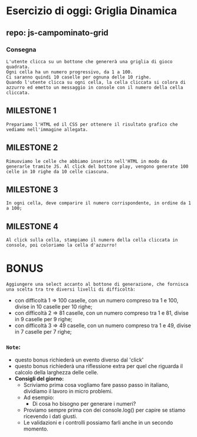 # Esercizio di oggi: Griglia Dinamica
## repo: js-campominato-grid
### Consegna
    L'utente clicca su un bottone che genererà una griglia di gioco quadrata.
    Ogni cella ha un numero progressivo, da 1 a 100.
    Ci saranno quindi 10 caselle per ognuna delle 10 righe.
    Quando l'utente clicca su ogni cella, la cella cliccata si colora di azzurro ed emetto un messaggio in console con il numero della cella cliccata.
## MILESTONE 1
    Prepariamo l'HTML ed il CSS per ottenere il risultato grafico che vediamo nell'immagine allegata.
## MILESTONE 2
    Rimuoviamo le celle che abbiamo inserito nell'HTML in modo da generarle tramite JS. Al click del bottone play, vengono generate 100 celle in 10 righe da 10 celle ciascuna.
## MILESTONE 3
    In ogni cella, deve comparire il numero corrispondente, in ordine da 1 a 100;
## MILESTONE 4
    Al click sulla cella, stampiamo il numero della cella cliccata in console, poi coloriamo la cella d'azzurro!
# BONUS
    Aggiungere una select accanto al bottone di generazione, che fornisca una scelta tra tre diversi livelli di difficoltà:
- con difficoltà 1 => 100 caselle, con un numero compreso tra 1 e 100, divise in 10 caselle per 10 righe;
- con difficoltà 2 => 81 caselle, con un numero compreso tra 1 e 81, divise in 9 caselle per 9 righe;
- con difficoltà 3 => 49 caselle, con un numero compreso tra 1 e 49, divise in 7 caselle per 7 righe;
### `Note`:
- questo bonus richiederà un evento diverso dal 'click'
- questo bonus richiederà una riflessione extra per quel che riguarda il calcolo della larghezza delle celle.
- **Consigli del giorno:**  
    - Scriviamo prima cosa vogliamo fare passo passo in italiano, dividiamo il lavoro in micro problemi.
    - Ad esempio:
        - Di cosa ho bisogno per generare i numeri?
    - Proviamo sempre prima con dei console.log() per capire se stiamo ricevendo i dati giusti.
    - Le validazioni e i controlli possiamo farli anche in un secondo momento.